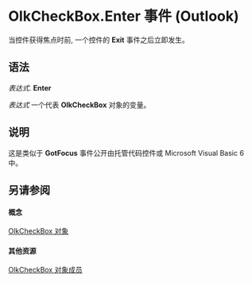 
# OlkCheckBox.Enter 事件 (Outlook)

当控件获得焦点时前, 一个控件的 **Exit** 事件之后立即发生。


## 语法

 _表达式_. **Enter**

 _表达式_ 一个代表 **OlkCheckBox** 对象的变量。


## 说明

这是类似于 **GotFocus** 事件公开由托管代码控件或 Microsoft Visual Basic 6 中。


## 另请参阅


#### 概念


[OlkCheckBox 对象](79460205-a604-7011-a9b3-14e651807f09.md)
#### 其他资源


[OlkCheckBox 对象成员](acf62b06-215d-6b2b-57b0-ccbfd0c92aed.md)